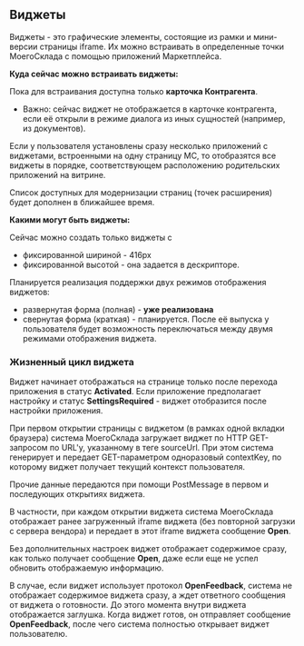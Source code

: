 ## Виджеты

Виджеты - это графические элементы, состоящие из рамки и мини-версии страницы iframe. 
Их можно встраивать в определенные точки МоегоСклада с помощью приложений Маркетплейса.

**Куда сейчас можно встраивать виджеты:**

Пока для встраивания доступна только **карточка Контрагента**. 
- Важно: сейчас виджет не отображается в карточке контрагента, если её открыли в 
      режиме диалога из иных сущностей (например, из документов).

Если у пользователя установлены сразу несколько приложений с виджетами, встроенными на одну
страницу МС, то отобразятся все виджеты в порядке, соответствующем расположению родительских 
приложений на витрине.
      
Список доступных для модернизации страниц (точек расширения) будет дополнен в ближайшее время.

**Какими могут быть виджеты:**

Сейчас можно создать только виджеты с  

- фиксированной шириной - 416px
- фиксированной высотой - она задается в дескрипторе.

Планируется реализация поддержки двух режимов отображения виджетов:

- развернутая форма (полная) - **уже реализована**
- свернутая форма (краткая) - планируется. После её выпуска у пользователя будет возможность 
переключаться между двумя режимами отображения виджета.


### Жизненный цикл виджета

Виджет начинает отображаться на странице только после перехода приложения в статус **Activated**.
Если приложение предполагает настройку и статус **SettingsRequired** - виджет отобразится 
после настройки приложения.

При первом открытии страницы с виджетом (в рамках одной вкладки браузера) cистема МоегоСклада 
загружает виджет по HTTP GET-запросом по URL'у, указанному в теге sourceUrl. При этом система 
генерирует и передает GET-параметром одноразовый contextKey, по которому виджет получает текущий 
контекст пользователя.

Прочие данные передаются при помощи PostMessage в первом и последующих открытиях виджета.

В частности, при каждом открытии виджета система МоегоСклада отображает ранее загруженный iframe 
виджета (без повторной загрузки с сервера вендора) и передает в этот iframe виджета сообщение **Open**.

Без дополнительных настроек виджет отображает содержимое сразу, как только получает 
сообщение **Open**, даже если еще не успел обновить отображаемую информацию. 

В случае, если виджет использует протокол **OpenFeedback**, система не отображает 
 содержимое виджета сразу, а ждет ответного сообщения от виджета о готовности. 
 До этого момента внутри виджета отображается заглушка. Когда виджет готов, он 
 отправляет сообщение  **OpenFeedback**, после чего система полностью открывает 
 виджет пользователю.
